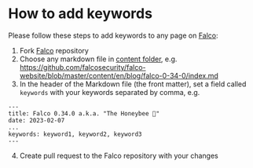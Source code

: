 # How to add keywords
Please follow these steps to add keywords to any page on [Falco](https://falco.org/):
1. Fork [Falco](https://github.com/falcosecurity/falco-website) repository
2. Choose any markdown file in [content folder](https://github.com/falcosecurity/falco-website/tree/master/content), e.g. https://github.com/falcosecurity/falco-website/blob/master/content/en/blog/falco-0-34-0/index.md
3. In the header of the Markdown file (the front matter), set a field called `keywords` with your keywords separated by comma, e.g.
```
---
title: Falco 0.34.0 a.k.a. "The Honeybee 🍯"
date: 2023-02-07
...
keywords: keyword1, keyword2, keyword3
---
```
4. Create pull request to the Falco repository with your changes
